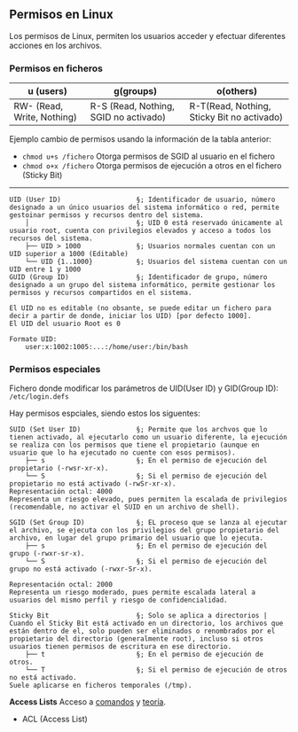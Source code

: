 ## Permisos en Linux

Los permisos de Linux, permiten los usuarios acceder y efectuar diferentes acciones en los archivos.

### Permisos en ficheros
| u (users) | g(groups) | o(others) | 
|----------|----------|----------|
| RW- (Read, Write, Nothing) | R-S (Read, Nothing, SGID no activado) | R-T(Read, Nothing, Sticky Bit no activado) |

Ejemplo cambio de permisos usando la información de la tabla anterior:
- `chmod u+s /fichero` Otorga permisos de SGID al usuario en el fichero
- `chmod o+x /fichero` Otorga permisos de ejecución a otros en el fichero (Sticky Bit)

--- 

```
UID (User ID)                   §; Identificador de usuario, número designado a un único usuarios del sistema informático o red, permite gestoinar permisos y recursos dentro del sistema.
    │                           §; UID 0 está reservado únicamente al usuario root, cuenta con privilegios elevados y acceso a todos los recursos del sistema.
    ├── UID > 1000              §; Usuarios normales cuentan con un UID superior a 1000 (Editable)
    └── UID {1..1000}           §; Usuarios del sistema cuentan con un UID entre 1 y 1000
GUID (Group ID)                 §; Identificador de grupo, número designado a un grupo del sistema informático, permite gestionar los permisos y recursos compartidos en el sistema.

El UID no es editable (no obsante, se puede editar un fichero para decir a partir de donde, iniciar los UID) [por defecto 1000].
El UID del usuario Root es 0

Formato UID:
    user:x:1002:1005:...:/home/user:/bin/bash 
```

### Permisos especiales
Fichero donde modificar los parámetros de UID(User ID) y GID(Group ID): `/etc/login.defs`

Hay permisos espciales, siendo estos los siguentes:
```
SUID (Set User ID)              §; Permite que los archvos que lo tienen activado, al ejecutarlo como un usuario diferente, la ejecución se realiza con los permisos que tiene el propietario (aunque en usuario que lo ha ejecutado no cuente con esos permisos).
    ├── s                       §; En el permiso de ejecución del propietario (-rwsr-xr-x).
    └── S                       §; Si el permiso de ejecución del propietario no está activado (-rwSr-xr-x).
Representación octal: 4000
Representa un riesgo elevado, pues permiten la escalada de privilegios (recomendable, no activar el SUID en un archivo de shell).
```

```
SGID (Set Group ID)             §; EL proceso que se lanza al ejecutar el archivo, se ejecuta con los privilegios del grupo propietario del archivo, en lugar del grupo primario del usuario que lo ejecuta.
    ├── s                       §; En el permiso de ejecución del grupo (-rwxr-sr-x).
    └── S                       §; Si el permiso de ejecución del grupo no está activado (-rwxr-Sr-x).

Representación octal: 2000
Representa un riesgo moderado, pues permite escalada lateral a usuarios del mismo perfil y riesgo de confidencialidad.
```

```
Sticky Bit                      §; Solo se aplica a directorios | Cuando el Sticky Bit está activado en un directorio, los archivos que están dentro de el, solo pueden ser eliminados o renombrados por el propietario del directorio (generalmente root), incluso si otros usuarios tienen permisos de escritura en ese directorio.
    ├── t                       §; En el permiso de ejecución de otros.
    └── T                       §; Si el permiso de ejecución de otros no está activado.
Suele aplicarse en ficheros temporales (/tmp).
```

**Access Lists**
Acceso a [comandos](/access_control_lists/commands.md) y [teoría](/access_control_lists/theory.md).
- ACL (Access List)